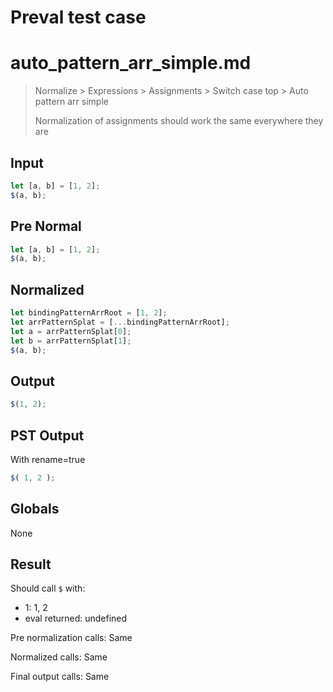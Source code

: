 # Preval test case

# auto_pattern_arr_simple.md

> Normalize > Expressions > Assignments > Switch case top > Auto pattern arr simple
>
> Normalization of assignments should work the same everywhere they are

## Input

`````js filename=intro
let [a, b] = [1, 2];
$(a, b);
`````

## Pre Normal


`````js filename=intro
let [a, b] = [1, 2];
$(a, b);
`````

## Normalized


`````js filename=intro
let bindingPatternArrRoot = [1, 2];
let arrPatternSplat = [...bindingPatternArrRoot];
let a = arrPatternSplat[0];
let b = arrPatternSplat[1];
$(a, b);
`````

## Output


`````js filename=intro
$(1, 2);
`````

## PST Output

With rename=true

`````js filename=intro
$( 1, 2 );
`````

## Globals

None

## Result

Should call `$` with:
 - 1: 1, 2
 - eval returned: undefined

Pre normalization calls: Same

Normalized calls: Same

Final output calls: Same
